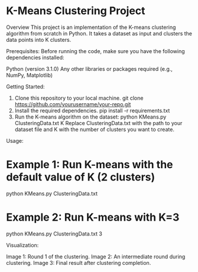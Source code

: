 # K-Means Clustering Project

Overview
This project is an implementation of the K-means clustering algorithm from scratch in Python. It takes a dataset as input and clusters the data points into K clusters.

Prerequisites:
Before running the code, make sure you have the following dependencies installed:

Python (version 3.1.0)
Any other libraries or packages required (e.g., NumPy, Matplotlib)

Getting Started:
1. Clone this repository to your local machine.
   git clone https://github.com/yourusername/your-repo.git
2. Install the required dependencies.
   pip install -r requirements.txt
3. Run the K-means algorithm on the dataset:
   python KMeans.py ClusteringData.txt K
Replace ClusteringData.txt with the path to your dataset file and K with the number of clusters you want to create.

Usage:
# Example 1: Run K-means with the default value of K (2 clusters)
python KMeans.py ClusteringData.txt

# Example 2: Run K-means with K=3
python KMeans.py ClusteringData.txt 3

Visualization:

Image 1: Round 1 of the clustering.
Image 2: An intermediate round during clustering.
Image 3: Final result after clustering completion.

   
